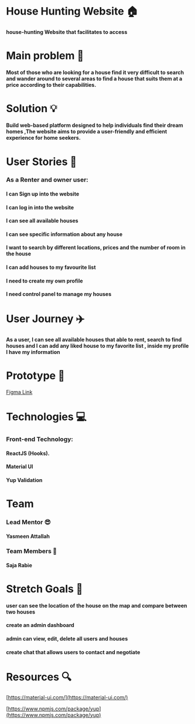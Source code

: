 # House Hunting Website 🏠
#### house-hunting Website that facilitates to access
# Main problem 🌚
####  Most of those who are looking for a house find it very difficult to search and wander around to several areas to find a house that suits them at a price according to their capabilities.
# Solution 💡
#### Build web-based platform designed to help individuals find their dream homes ,The website aims to provide a user-friendly and efficient experience for home seekers.
# User Stories 📖
### As a Renter and owner user:
####  I can Sign up into the website
####  I can log in into the website
####  I can see all available houses
####  I can see specific information about any house
####  I want to search by different locations, prices and the number of room in the house
####  I can add houses to my favourite list
####  I need to create my own profile
####  I need control panel to manage my houses

# User Journey ✈️
#### As a user, I can see all available houses that able to rent, search to find houses and I can add any liked house to my favorite list , inside my profile I have my information

# Prototype 🎨
[Figma Link](https://www.figma.com/file/D4zdVZLmxtdZJkfiswjlyv/House-Hunting?type=design&node-id=0-1&mode=design&t=8BeMuyDR1R3iCg3W-0)

# Technologies 💻
### Front-end Technology:
#### ReactJS (Hooks).
#### Material UI
#### Yup Validation
# Team
### Lead Mentor 😎
#### Yasmeen Attallah
### Team Members 👥
#### Saja Rabie
# Stretch Goals 🥅
#### user can see the location of the house on the map and compare between two houses
#### create an admin dashboard
#### admin can view, edit, delete all users and houses
#### create chat that allows users to contact and negotiate
# Resources 🔍
 [https://material-ui.com/](https://material-ui.com/)
 
[https://www.npmjs.com/package/yup](https://www.npmjs.com/package/yup)





